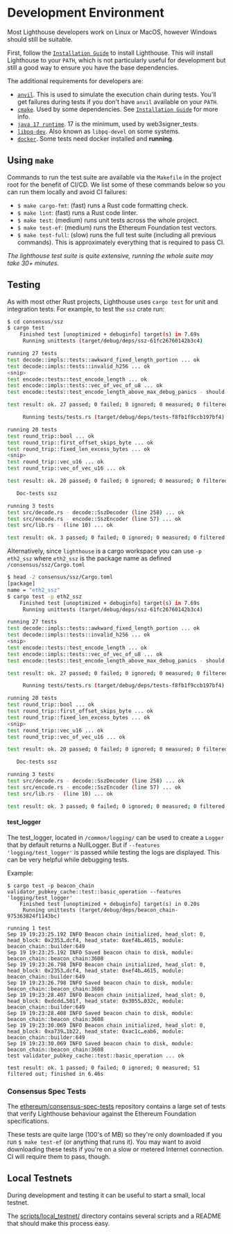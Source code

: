 # Development Environment

Most Lighthouse developers work on Linux or MacOS, however Windows should still
be suitable.

First, follow the [`Installation Guide`](./installation.md) to install
Lighthouse. This will install Lighthouse to your `PATH`, which is not
particularly useful for development but still a good way to ensure you have the
base dependencies.

The additional requirements for developers are:
- [`anvil`](https://github.com/foundry-rs/foundry/tree/master/crates/anvil). This is used to
  simulate the execution chain during tests. You'll get failures during tests if you
  don't have `anvil` available on your `PATH`.
- [`cmake`](https://cmake.org/cmake/help/latest/command/install.html). Used by
  some dependencies. See [`Installation Guide`](./installation.md) for more info.
- [`java 17 runtime`](https://openjdk.java.net/projects/jdk/). 17 is the minimum,
  used by web3signer_tests.
- [`libpq-dev`](https://www.postgresql.org/docs/devel/libpq.html). Also known as
  `libpq-devel` on some systems. 
- [`docker`](https://www.docker.com/). Some tests need docker installed and **running**.

## Using `make`
Commands to run the test suite are available via the `Makefile` in the
project root for the benefit of CI/CD. We list some of these commands below so
you can run them locally and avoid CI failures:

- `$ make cargo-fmt`: (fast) runs a Rust code formatting check.
- `$ make lint`: (fast) runs a Rust code linter.
- `$ make test`: (medium) runs unit tests across the whole project.
- `$ make test-ef`: (medium) runs the Ethereum Foundation test vectors.
- `$ make test-full`: (slow) runs the full test suite (including all previous
  commands). This is approximately everything
	that is required to pass CI.

_The lighthouse test suite is quite extensive, running the whole suite may take 30+ minutes._

## Testing

As with most other Rust projects, Lighthouse uses `cargo test` for unit and
integration tests. For example, to test the `ssz` crate run:

```bash
$ cd consensus/ssz
$ cargo test
    Finished test [unoptimized + debuginfo] target(s) in 7.69s
     Running unittests (target/debug/deps/ssz-61fc26760142b3c4)

running 27 tests
test decode::impls::tests::awkward_fixed_length_portion ... ok
test decode::impls::tests::invalid_h256 ... ok
<snip>
test encode::tests::test_encode_length ... ok
test encode::impls::tests::vec_of_vec_of_u8 ... ok
test encode::tests::test_encode_length_above_max_debug_panics - should panic ... ok

test result: ok. 27 passed; 0 failed; 0 ignored; 0 measured; 0 filtered out; finished in 0.00s

     Running tests/tests.rs (target/debug/deps/tests-f8fb1f9ccb197bf4)

running 20 tests
test round_trip::bool ... ok
test round_trip::first_offset_skips_byte ... ok
test round_trip::fixed_len_excess_bytes ... ok
<snip>
test round_trip::vec_u16 ... ok
test round_trip::vec_of_vec_u16 ... ok

test result: ok. 20 passed; 0 failed; 0 ignored; 0 measured; 0 filtered out; finished in 0.00s

   Doc-tests ssz

running 3 tests
test src/decode.rs - decode::SszDecoder (line 258) ... ok
test src/encode.rs - encode::SszEncoder (line 57) ... ok
test src/lib.rs - (line 10) ... ok

test result: ok. 3 passed; 0 failed; 0 ignored; 0 measured; 0 filtered out; finished in 0.15s$ cargo test -p eth2_ssz
```

Alternatively, since `lighthouse` is a cargo workspace you can use `-p eth2_ssz` where
`eth2_ssz` is the package name as defined  `/consensus/ssz/Cargo.toml`
```bash
$ head -2 consensus/ssz/Cargo.toml
[package]
name = "eth2_ssz"
$ cargo test -p eth2_ssz
    Finished test [unoptimized + debuginfo] target(s) in 7.69s
     Running unittests (target/debug/deps/ssz-61fc26760142b3c4)

running 27 tests
test decode::impls::tests::awkward_fixed_length_portion ... ok
test decode::impls::tests::invalid_h256 ... ok
<snip>
test encode::tests::test_encode_length ... ok
test encode::impls::tests::vec_of_vec_of_u8 ... ok
test encode::tests::test_encode_length_above_max_debug_panics - should panic ... ok

test result: ok. 27 passed; 0 failed; 0 ignored; 0 measured; 0 filtered out; finished in 0.00s

     Running tests/tests.rs (target/debug/deps/tests-f8fb1f9ccb197bf4)

running 20 tests
test round_trip::bool ... ok
test round_trip::first_offset_skips_byte ... ok
test round_trip::fixed_len_excess_bytes ... ok
<snip>
test round_trip::vec_u16 ... ok
test round_trip::vec_of_vec_u16 ... ok

test result: ok. 20 passed; 0 failed; 0 ignored; 0 measured; 0 filtered out; finished in 0.00s

   Doc-tests ssz

running 3 tests
test src/decode.rs - decode::SszDecoder (line 258) ... ok
test src/encode.rs - encode::SszEncoder (line 57) ... ok
test src/lib.rs - (line 10) ... ok

test result: ok. 3 passed; 0 failed; 0 ignored; 0 measured; 0 filtered out; finished in 0.15s$ cargo test -p eth2_ssz
```

#### test_logger

The test_logger, located in `/common/logging/` can be used to create a `Logger` that by
default returns a NullLogger. But if `--features 'logging/test_logger'` is passed while
testing the logs are displayed. This can be very helpful while debugging tests.

Example:
```
$ cargo test -p beacon_chain validator_pubkey_cache::test::basic_operation --features 'logging/test_logger'
    Finished test [unoptimized + debuginfo] target(s) in 0.20s
     Running unittests (target/debug/deps/beacon_chain-975363824f1143bc)

running 1 test
Sep 19 19:23:25.192 INFO Beacon chain initialized, head_slot: 0, head_block: 0x2353…dcf4, head_state: 0xef4b…4615, module: beacon_chain::builder:649
Sep 19 19:23:25.192 INFO Saved beacon chain to disk, module: beacon_chain::beacon_chain:3608
Sep 19 19:23:26.798 INFO Beacon chain initialized, head_slot: 0, head_block: 0x2353…dcf4, head_state: 0xef4b…4615, module: beacon_chain::builder:649
Sep 19 19:23:26.798 INFO Saved beacon chain to disk, module: beacon_chain::beacon_chain:3608
Sep 19 19:23:28.407 INFO Beacon chain initialized, head_slot: 0, head_block: 0xdcdd…501f, head_state: 0x3055…032c, module: beacon_chain::builder:649
Sep 19 19:23:28.408 INFO Saved beacon chain to disk, module: beacon_chain::beacon_chain:3608
Sep 19 19:23:30.069 INFO Beacon chain initialized, head_slot: 0, head_block: 0xa739…1b22, head_state: 0xac1c…eab6, module: beacon_chain::builder:649
Sep 19 19:23:30.069 INFO Saved beacon chain to disk, module: beacon_chain::beacon_chain:3608
test validator_pubkey_cache::test::basic_operation ... ok

test result: ok. 1 passed; 0 failed; 0 ignored; 0 measured; 51 filtered out; finished in 6.46s
```

### Consensus Spec Tests

The
[ethereum/consensus-spec-tests](https://github.com/ethereum/consensus-spec-tests/)
repository contains a large set of tests that verify Lighthouse behaviour
against the Ethereum Foundation specifications.

These tests are quite large (100's of MB) so they're only downloaded if you run
`$ make test-ef` (or anything that runs it). You may want to avoid
downloading these tests if you're on a slow or metered Internet connection. CI
will require them to pass, though.

## Local Testnets

During development and testing it can be useful to start a small, local
testnet.

The
[scripts/local_testnet/](https://github.com/sigp/lighthouse/tree/unstable/scripts/local_testnet)
directory contains several scripts and a README that should make this process easy.
